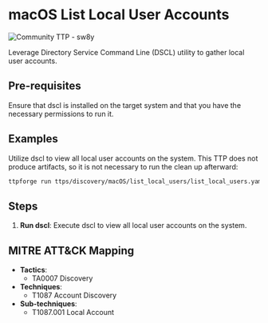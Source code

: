 # macOS List Local User Accounts

![Community TTP - sw8y](https://img.shields.io/badge/Community_TTP-green)

Leverage Directory Service Command Line (DSCL) utility to gather local
user accounts.

## Pre-requisites

Ensure that dscl is installed on the target system and that you have the
necessary permissions to run it.

## Examples

Utilize dscl to view all local user accounts on the system. This TTP does
not produce artifacts, so it is not necessary to run the clean up afterward:

```bash
ttpforge run ttps/discovery/macOS/list_local_users/list_local_users.yaml
```

## Steps

1. **Run dscl**: Execute dscl to view all local user accounts on the system.

## MITRE ATT&CK Mapping

- **Tactics**:
  - TA0007 Discovery
- **Techniques**:
  - T1087 Account Discovery
- **Sub-techniques**:
  - T1087.001 Local Account
